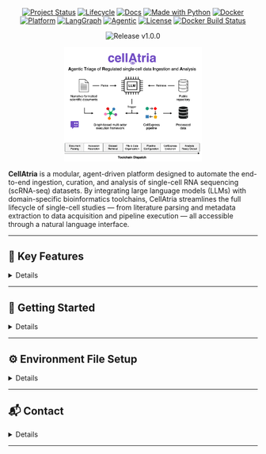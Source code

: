 <p align="center">
  <a href="#"><img src="http://www.repostatus.org/badges/latest/active.svg" alt="Project Status"/></a>
  <a href="#"><img src="https://img.shields.io/badge/lifecycle-Stable-brightgreen.svg" alt="Lifecycle"/></a>
  <a href="https://langchain-ai.github.io/langgraph/"><img src="https://img.shields.io/badge/docs-latest-brightgreen" alt="Docs"/></a>
    <a href="#"><img src="https://img.shields.io/badge/made%20with-Python-830051?style=flat&logo=python&logoColor=white" alt="Made with Python"/></a>
  <a href="#"><img src="https://img.shields.io/badge/container-Docker-830051?style=flat&logo=docker&logoColor=white" alt="Docker"/></a>
  <a href="#"><img src="https://img.shields.io/badge/platform-GitHub-830051?style=flat&logo=github&logoColor=white" alt="Platform"/></a>
  <a href="https://github.com/langchain-ai/langgraph"><img src="https://img.shields.io/badge/built%20with-LangGraph-830051?style=flat&logo=python&logoColor=white" alt="LangGraph"/></a>
  <a href="#"><img src="https://img.shields.io/badge/agentic-AI%20Agent-830051?style=flat&logo=robotframework&logoColor=white" alt="Agentic"/></a>
  <a href="LICENSE"><img src="https://img.shields.io/badge/license-MIT-830051.svg" alt="License"/></a>
  <a href="https://github.com/nourin-nn/cellatria/actions/workflows/docker.yml"><img src="https://github.com/nourin-nn/cellatria/actions/workflows/docker.yml/badge.svg" alt="Docker Build Status"/></a>
</p>

<!-- Version Banner -->
<p align="center" width="100%">
<img width="15%" src="https://img.shields.io/badge/release-v1.0.0-brightgreen.svg?style=for-the-badge" alt="Release v1.0.0"/>
</p>
<p align="center" width="100%">
  <img width="55%" src="cellatria_git_logo.png"> 
</p>

**CellAtria** is a modular, agent-driven platform designed to automate the end-to-end ingestion, curation, and analysis of single-cell RNA sequencing (scRNA-seq) datasets. By integrating large language models (LLMs) with domain-specific bioinformatics toolchains, CellAtria streamlines the full lifecycle of single-cell studies — from literature parsing and metadata extraction to data acquisition and pipeline execution — all accessible through a natural language interface.


---

## 📘 Key Features
<details>
<br>

- Accepts primary research articles as **PDFs** or **URLs**.
- Extracts structured metadata such as sample annotations, organism, tissue type, and GEO accession identifiers.
- Resolves **GSE (study-level)** and **GSM (sample-level)** dependencies across GEO and organizes raw data accordingly.
- Orchestrates full ingestion pipelines and triggers **CellExpress** — an integrated, containerized scRNA-seq analysis framework.
- Empowers users to interact with data and tools via natural language, abstracting away scripting complexity.
- Supports metadata introspection, file transfers, directory traversal, and summarization tools.
- All actions are composed into reusable graph-based tools that operate as callable agent nodes.

> 📍 Additional details on the underlying toolkits and LLM initialization logic can be found in the [system prompts reference](https://github.com/nourin-nn/cellatria/blob/main/agent/system_prompts.md)

</details>

---

## 🚀 Getting Started
<details>

### 1️⃣ Prerequisites

- **Docker**: Install [Docker](https://docs.docker.com/get-docker/) and ensure the Docker daemon is running.
- **Data Directory**: Prepare a working directory to store your datasets and outputs.
- **Environment Configuration**: Provide a `.env` file with credentials and runtime configuration (see [Environment File Setup](#env_setup)).

---

### 2️⃣ Docker Images

Pull the latest CellAtria Docker image from Docker Hub:

```bash
docker pull nimanouri/cellatria
```

---

### 3️⃣  Launching CellAtria
Start the agent with the following command (replace paths with your actual directories)::

```bash
docker run --platform=linux/amd64 -it --rm \
  -p 7860:7860 \
  -v /path/to/your/project/directory:/data \
  -v /path/to/your/env/directory:/envdir \
  cellatria:v1.0.0 cellatria \
  --env_path /envdir
```

Command Breakdown:

- `-p 7860:7860`: Exposes the Gradio UI on port 7860.
- `-v /path/to/your/project/directory:/data`: Mounts your project directory into the container.
- `-v /path/to/your/env/directory:/envdir`: Mounts your `.env` directory for configuration.
- `cellatria:v1.0.0 cellatria`: Specifies the Docker image and the entrypoint command to launch the app inside the container.
- `--env_path /envdir`: Tells cellAtria where to find the `.env` file for provider setup.

> 📍 Once launched, the agent will initialize and provide a local or proxied URL for interaction.  Simply open the link printed in your terminal to begin using cellAtria through your browser.

</details>

---

<a name="env_setup"></a>
## ⚙️ Environment File Setup

<details>

### Quick Start

CellAtria requires a `.env` file to configure access to your chosen LLM provider and local runtime paths.

> 📍 Download the template [`.env`](./path/to/env_template.env) and replace it with the actual path to your `.env` in the repository.

### Supported LLM Backends

- `azure`: Azure OpenAI (enterprise-grade access to GPT models)
- `openai`: Standard OpenAI API (e.g., GPT-4, GPT-3.5)
- `anthropic`: Claude models via the Anthropic API
- `google`: Gemini models via Google Cloud / Vertex AI
- `local`: Offline models (e.g., Llama.cpp, Ollama, Hugging Face)

> 📍 Set the `PROVIDER` variable in your `.env` file to one of the supported values above. Only one provider can be active at a time.

### Instructions

1. Copy the `.env` template into your environment directory (e.g., `/envdir/.env`).
2. Set `PROVIDER=your_choice` in the file.
3. Fill in the required fields for your selected provider.

> 📍 You only need to configure the block for the provider you're using. The rest can remain commented.

</details>

---

## 📬 Contact

<details>
<br>

For help and questions please contact the [cellatria's maintenance team](mailto:ni.nouri@gmail.com).

</details>

---